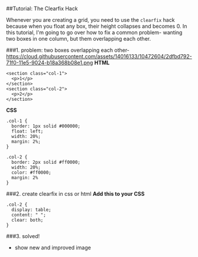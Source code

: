##Tutorial: The Clearfix Hack

Whenever you are creating a grid, you need to use the `clearfix` hack because when you float any box, their height collapses and becomes 0. In this tutorial, I'm going to go over how to fix a common problem- wanting two boxes in one column, but them overlapping each other.

###1. problem: two boxes overlapping each other-
https://cloud.githubusercontent.com/assets/14016133/10472604/2dfbd792-71f0-11e5-9024-b18a368b08e1.png
**HTML**
```
<section class="col-1">
  <p>1</p>
</section>
<section class="col-2">
  <p>2</p>
</section>
```
**CSS**
```
.col-1 {
  border: 1px solid #000000;
  float: left;
  width: 20%;
  margin: 2%;
}
  
.col-2 {
  border: 2px solid #ff0000;
  width: 20%;
  color: #ff0000;
  margin: 2%
}
```

###2. create clearfix in css or html
**Add this to your CSS**
```
.col-2 {
  display: table;
  content: " ";
  clear: both;
}
```
###3. solved!
  - show new and improved image
